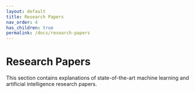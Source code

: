```yaml
---
layout: default
title: Research Papers
nav_order: 4
has_children: true
permalink: /docs/research-papers
---
```


# Research Papers

This section contains explanations of state-of-the-art machine learning and artificial intelligence research papers.
